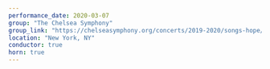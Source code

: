 ```yaml
---
performance_date: 2020-03-07
group: "The Chelsea Symphony"
group_link: "https://chelseasymphony.org/concerts/2019-2020/songs-hope/"
location: "New York, NY"
conductor: true
horn: true
---
```

